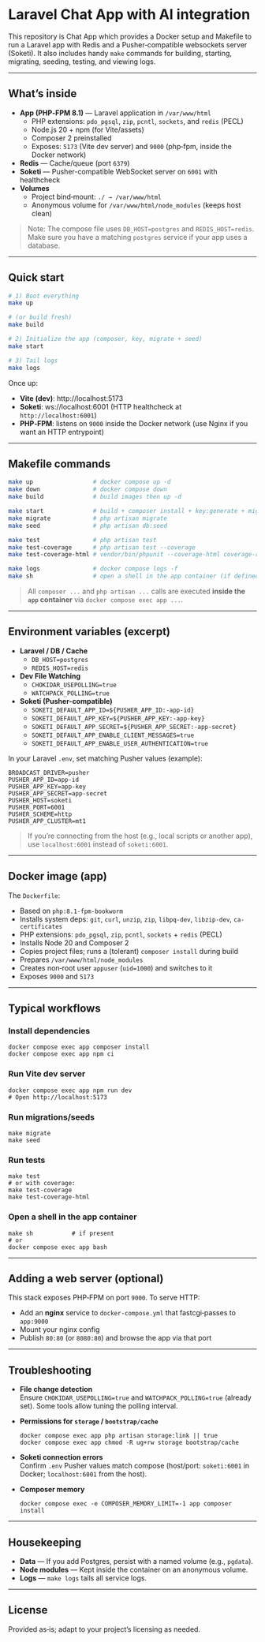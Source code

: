 # Laravel Chat App with AI integration

This repository is Chat App which provides a Docker setup and Makefile to run a Laravel app with Redis and a Pusher‑compatible websockets server (Soketi). It also includes handy `make` commands for building, starting, migrating, seeding, testing, and viewing logs.

---

## What’s inside

- **App (PHP‑FPM 8.1)** — Laravel application in `/var/www/html`
  - PHP extensions: `pdo_pgsql`, `zip`, `pcntl`, `sockets`, and `redis` (PECL)
  - Node.js 20 + npm (for Vite/assets)
  - Composer 2 preinstalled
  - Exposes: `5173` (Vite dev server) and `9000` (php‑fpm, inside the Docker network)
- **Redis** — Cache/queue (port `6379`)
- **Soketi** — Pusher-compatible WebSocket server on `6001` with healthcheck
- **Volumes**
  - Project bind‑mount: `./ → /var/www/html`
  - Anonymous volume for `/var/www/html/node_modules` (keeps host clean)

> Note: The compose file uses `DB_HOST=postgres` and `REDIS_HOST=redis`. Make sure you have a matching `postgres` service if your app uses a database.

---

## Quick start

```bash
# 1) Boot everything
make up

# (or build fresh)
make build

# 2) Initialize the app (composer, key, migrate + seed)
make start

# 3) Tail logs
make logs
```

Once up:

- **Vite (dev)**: http://localhost:5173  
- **Soketi**: ws://localhost:6001 (HTTP healthcheck at `http://localhost:6001`)
- **PHP‑FPM**: listens on `9000` inside the Docker network (use Nginx if you want an HTTP entrypoint)

---

## Makefile commands

```bash
make up                 # docker compose up -d
make down               # docker compose down
make build              # build images then up -d

make start              # build + composer install + key:generate + migrate:fresh --seed
make migrate            # php artisan migrate
make seed               # php artisan db:seed

make test               # php artisan test
make test-coverage      # php artisan test --coverage
make test-coverage-html # vendor/bin/phpunit --coverage-html coverage-report/

make logs               # docker compose logs -f
make sh                 # open a shell in the app container (if defined)
```

> All `composer ...` and `php artisan ...` calls are executed **inside the `app` container** via `docker compose exec app ...`.

---

## Environment variables (excerpt)

- **Laravel / DB / Cache**
  - `DB_HOST=postgres`
  - `REDIS_HOST=redis`
- **Dev File Watching**
  - `CHOKIDAR_USEPOLLING=true`
  - `WATCHPACK_POLLING=true`
- **Soketi (Pusher-compatible)**
  - `SOKETI_DEFAULT_APP_ID=${PUSHER_APP_ID:-app-id}`
  - `SOKETI_DEFAULT_APP_KEY=${PUSHER_APP_KEY:-app-key}`
  - `SOKETI_DEFAULT_APP_SECRET=${PUSHER_APP_SECRET:-app-secret}`
  - `SOKETI_DEFAULT_APP_ENABLE_CLIENT_MESSAGES=true`
  - `SOKETI_DEFAULT_APP_ENABLE_USER_AUTHENTICATION=true`

In your Laravel `.env`, set matching Pusher values (example):

```
BROADCAST_DRIVER=pusher
PUSHER_APP_ID=app-id
PUSHER_APP_KEY=app-key
PUSHER_APP_SECRET=app-secret
PUSHER_HOST=soketi
PUSHER_PORT=6001
PUSHER_SCHEME=http
PUSHER_APP_CLUSTER=mt1
```

> If you’re connecting from the host (e.g., local scripts or another app), use `localhost:6001` instead of `soketi:6001`.

---

## Docker image (app)

The `Dockerfile`:

- Based on `php:8.1-fpm-bookworm`
- Installs system deps: `git`, `curl`, `unzip`, `zip`, `libpq-dev`, `libzip-dev`, `ca-certificates`
- PHP extensions: `pdo_pgsql`, `zip`, `pcntl`, `sockets` + `redis` (PECL)
- Installs Node 20 and Composer 2
- Copies project files; runs a (tolerant) `composer install` during build
- Prepares `/var/www/html/node_modules`
- Creates non‑root user `appuser` (`uid=1000`) and switches to it
- Exposes `9000` and `5173`

---

## Typical workflows

### Install dependencies
```
docker compose exec app composer install
docker compose exec app npm ci
```

### Run Vite dev server
```
docker compose exec app npm run dev
# Open http://localhost:5173
```

### Run migrations/seeds
```
make migrate
make seed
```

### Run tests
```
make test
# or with coverage:
make test-coverage
make test-coverage-html
```

### Open a shell in the app container
```
make sh           # if present
# or
docker compose exec app bash
```

---

## Adding a web server (optional)

This stack exposes PHP‑FPM on port `9000`. To serve HTTP:

- Add an **nginx** service to `docker-compose.yml` that fastcgi‑passes to `app:9000`
- Mount your nginx config
- Publish `80:80` (or `8080:80`) and browse the app via that port

---

## Troubleshooting

- **File change detection**  
  Ensure `CHOKIDAR_USEPOLLING=true` and `WATCHPACK_POLLING=true` (already set). Some tools allow tuning the polling interval.

- **Permissions for `storage` / `bootstrap/cache`**  
  ```
  docker compose exec app php artisan storage:link || true
  docker compose exec app chmod -R ug+rw storage bootstrap/cache
  ```

- **Soketi connection errors**  
  Confirm `.env` Pusher values match compose (host/port: `soketi:6001` in Docker; `localhost:6001` from the host).

- **Composer memory**  
  ```
  docker compose exec -e COMPOSER_MEMORY_LIMIT=-1 app composer install
  ```

---

## Housekeeping

- **Data** — If you add Postgres, persist with a named volume (e.g., `pgdata`).
- **Node modules** — Kept inside the container on an anonymous volume.
- **Logs** — `make logs` tails all service logs.

---

## License

Provided as‑is; adapt to your project’s licensing as needed.
